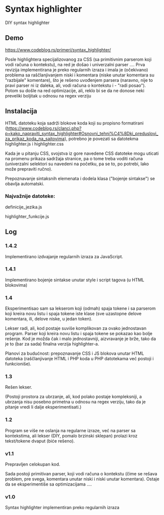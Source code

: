 # Syntax   highlighter
DIY syntax highlighter

## Demo

https://www.codeblog.rs/primeri/syntax_highlighter/

Posle highlightera specijalizovanog za CSS (sa primitivnim parserom koji vodi računa o kontekstu), na red je došao i univerzalni parser ....
Prva revizija implementirana je preko regularnih izraza i imala je (očekivano) problema sa raščlanjivanjem niski i komentara (niske unutar komentara su "razbijale" komentare), što je rešeno uvođenjem parsera (naravno, nije to pravi parser ni iz daleka, ali, vodi računa o kontekstu i - "radi posao").
Potom su došle na red optimizacije, ali, reklo bi se da ne donose neki preveliki boljitak u odnosu na regex verziju

## Instalacija

HTML datoteku koja sadrži blokove koda koji su propisno formatirani (https://www.codeblog.rs/clanci.php?p=kako_napraviti_syntax_highlighter#Osnovni_tehni%C4%8Dki_preduslovi_za_prikaz_koda_na_sajtovima), potrebno je povezati sa datotekma highlighter.js i highlighter.css

Kada je u pitanju CSS, svojstva iz gore navedene CSS datoteke mogu uticati na promenu prikaza sadržaja stranice, pa o tome treba voditi računa (univerzalni selektori su navedeni na početku, pa se to, po potrebi, lako može prepraviti ručno).

Prepoznavanje sintaksnih elemenata i dodela klasa ("bojenje sintakse") se obavlja automatski.

### Najvažnije datoteke:

definicije_jezika.js

highlighter_funkcije.js

## Log

### 1.4.2

Implementirano izdvajanje regularnih izraza za JavaScript.

### 1.4.1

Implementirano bojenje sintakse unutar style i script tagova (u HTML blokovima)

### 1.4

Eksperimentisao sam sa lekserom koji (odmah) spaja tokene i sa parserom koji kreira novu listu i spaja tokene iste klase (sve uzastopne delove komentara, ili, delove niske, u jedan token).

Lekser radi, ali, kod postaje suviše komplikovan za ovako jednostavan program. Parser koji kreira novu listu i spaja tokene se pokazao kao bolje rešenje. Kod je možda čak i malo jednostavniji, aizvravanje je brže, tako da je to (bar za sada) finalna verzija highlighter-a.

Planovi za budućnost: prepoznavanje CSS i JS blokova unutar HTML datoteka (raščlanjivanje HTML i PHP koda u PHP datotekama već postoji i funkcioniše).

### 1.3

Rešen lekser.

(Postoji prostora za ubrzanje, ali, kod polako postaje kompleksniji, a ubrzanja nisu posebno primetna u odnosu na regex verziju, tako da je pitanje vredi li dalje eksperimentisati.)

### 1.2

Program se više ne oslanja na regularne izraze, već na parser sa kontekstima, ali lekser (DIY, pomalo brzinski sklepan) prolazi kroz tekst/tokene dvaput (biće rešeno).

### v1.1

Prepravljen celokupan kod.

Sada postoji primitivan parser, koji vodi računa o kontekstu (čime se rešava problem, pre svega, komentara unutar niski i niski unutar komentara).
Ostaje da se eksperimentiše sa optimizacijama ....

### v1.0

Syntax highlighter implementiran preko regularnih izraza

